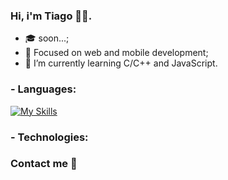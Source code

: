 ### Hi, i'm Tiago 🙋‍♂️.

- 🎓 soon...;
- 🎯 Focused on web and mobile development;
- 🌱 I’m currently learning C/C++ and JavaScript.

### - Languages:
[![My Skills](https://skillicons.dev/icons?i=c,cpp,js)](https://skillicons.dev)

### - Technologies:


### Contact me 💬
